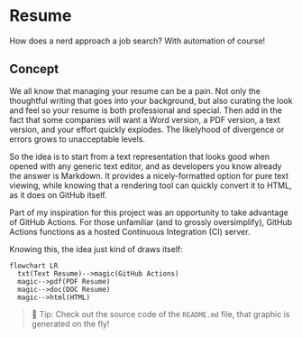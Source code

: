 # Resume
How does a nerd approach a job search? With automation of course!

## Concept
We all know that managing your resume can be a pain. Not only the thoughtful writing that goes into your background, but also curating the look and feel so your resume is both professional and special. Then add in the fact that some companies will want a Word version, a PDF version, a text version, and your effort quickly explodes. The likelyhood of divergence or errors grows to unacceptable levels.

So the idea is to start from a text representation that looks good when opened with any generic text editor, and as developers you know already the answer is Markdown. It provides a nicely-formatted option for pure text viewing, while knowing that a rendering tool can quickly convert it to HTML, as it does on GitHub itself. 

Part of my inspiration for this project was an opportunity to take advantage of GitHub Actions. For those unfamiliar (and to grossly oversimplify), GitHub Actions functions as a hosted Continuous Integration (CI) server. 

Knowing this, the idea just kind of draws itself:

```mermaid
flowchart LR
  txt(Text Resume)-->magic(GitHub Actions)
  magic-->pdf(PDF Resume)
  magic-->doc(DOC Resume)
  magic-->html(HTML)
```

> :diamond_shape_with_a_dot_inside: Tip: Check out the source code of the `README.md` file, that graphic is generated on the fly!



